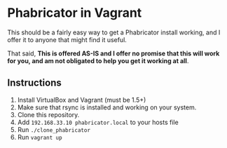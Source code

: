 # Phabricator in Vagrant

This should be a fairly easy way to get a Phabricator install working, and I offer it to anyone that might find it useful.

That said, **This is offered AS-IS and I offer no promise that this will work for you, and am not obligated to help you get it working at all**.

## Instructions

1. Install VirtualBox and Vagrant (must be 1.5+)
1. Make sure that rsync is installed and working on your system.
1. Clone this repository.
1. Add `192.168.33.10 phabricator.local` to your hosts file
1. Run `./clone_phabricator`
1. Run `vagrant up`


